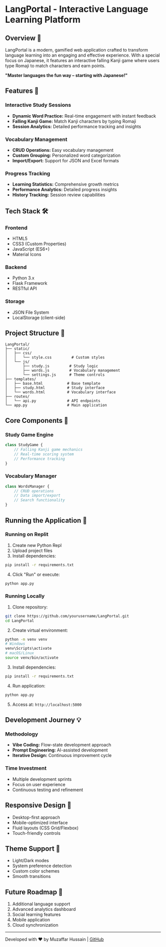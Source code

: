 # LangPortal - Interactive Language Learning Platform

## Overview 🌟
LangPortal is a modern, gamified web application crafted to transform language learning into an engaging and effective experience. With a special focus on Japanese, it features an interactive falling Kanji game where users type Romaji to match characters and earn points.

**"Master languages the fun way – starting with Japanese!"**

## Features 🚀

### Interactive Study Sessions
- **Dynamic Word Practice:** Real-time engagement with instant feedback
- **Falling Kanji Game:** Match Kanji characters by typing Romaji
- **Session Analytics:** Detailed performance tracking and insights

### Vocabulary Management
- **CRUD Operations:** Easy vocabulary management
- **Custom Grouping:** Personalized word categorization
- **Import/Export:** Support for JSON and Excel formats

### Progress Tracking
- **Learning Statistics:** Comprehensive growth metrics
- **Performance Analytics:** Detailed progress insights
- **History Tracking:** Session review capabilities

## Tech Stack 🛠️

### Frontend
- HTML5
- CSS3 (Custom Properties)
- JavaScript (ES6+)
- Material Icons

### Backend
- Python 3.x
- Flask Framework
- RESTful API

### Storage
- JSON File System
- LocalStorage (client-side)

## Project Structure 📁
```
LangPortal/
├── static/
│   ├── css/
│   │   └── style.css         # Custom styles
│   └── js/
│       ├── study.js         # Study logic
│       ├── words.js         # Vocabulary management
│       └── settings.js      # Theme controls
├── templates/
│   ├── base.html           # Base template
│   ├── study.html          # Study interface
│   └── words.html          # Vocabulary interface
├── routes/
│   └── api.py              # API endpoints
└── app.py                  # Main application
```

## Core Components 🎯

### Study Game Engine
```javascript
class StudyGame {
    // Falling Kanji game mechanics
    // Real-time scoring system
    // Performance tracking
}
```

### Vocabulary Manager
```javascript
class WordsManager {
    // CRUD operations
    // Data import/export
    // Search functionality
}
```

## Running the Application 🚀

### Running on Replit
1. Create new Python Repl
2. Upload project files
3. Install dependencies:
```bash
pip install -r requirements.txt
```
4. Click "Run" or execute:
```bash
python app.py
```

### Running Locally
1. Clone repository:
```bash
git clone https://github.com/yourusername/LangPortal.git
cd LangPortal
```

2. Create virtual environment:
```bash
python -m venv venv
# Windows
venv\Scripts\activate
# macOS/Linux
source venv/bin/activate
```

3. Install dependencies:
```bash
pip install -r requirements.txt
```

4. Run application:
```bash
python app.py
```

5. Access at: `http://localhost:5000`

## Development Journey 💡

### Methodology
- **Vibe Coding:** Flow-state development approach
- **Prompt Engineering:** AI-assisted development
- **Iterative Design:** Continuous improvement cycle

### Time Investment
- Multiple development sprints
- Focus on user experience
- Continuous testing and refinement

## Responsive Design 📱
- Desktop-first approach
- Mobile-optimized interface
- Fluid layouts (CSS Grid/Flexbox)
- Touch-friendly controls

## Theme Support 🎨
- Light/Dark modes
- System preference detection
- Custom color schemes
- Smooth transitions

## Future Roadmap 🔮
1. Additional language support
2. Advanced analytics dashboard
3. Social learning features
4. Mobile application
5. Cloud synchronization

---

Developed with ❤️ by Muzaffar Hussain | [GitHub](https://github.com/syedmuzaffarhussain1997)
